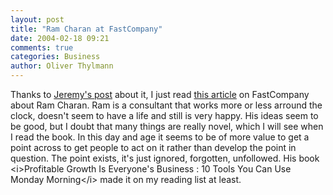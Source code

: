 ```yaml
---
layout: post
title: "Ram Charan at FastCompany"
date: 2004-02-18 09:21
comments: true
categories: Business
author: Oliver Thylmann
---
```



Thanks to [Jeremy's post](http://www.ensight.org/archives/2004/02/17/my_new_favourite_man.html) about it, I just read [this article](http://www.fastcompany.com/magazine/79/ram.html)  on FastCompany about Ram Charan. Ram is a consultant that works more or less arround the clock, doesn't seem to have a life and still is very happy. His ideas seem to be good, but I doubt that many things are really novel, which I will see when I read the book. In this day and age it seems to be of more value to get a point across to get people to act on it rather than develop the point in question. The point exists, it's just ignored, forgotten, unfollowed. His book &lt;i&gt;Profitable Growth Is Everyone's Business : 10 Tools You Can Use Monday Morning&lt;/i&gt; made it on my reading list at least.

